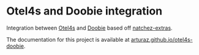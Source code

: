 # Otel4s and Doobie integration

Integration between [Otel4s](https://github.com/typelevel/otel4s) and [Doobie](https://github.com/tpolecat/doobie) based
off [natchez-extras](https://github.com/ovotech/natchez-extras/tree/master/natchez-extras-doobie/src/main/scala/com/ovoenergy/natchez/extras/doobie).

The documentation for this project is available at 
[arturaz.github.io/otel4s-doobie](https://arturaz.github.io/otel4s-doobie/).